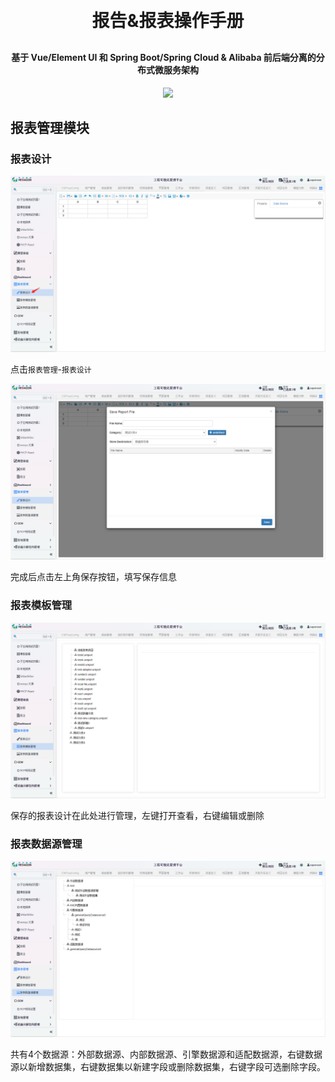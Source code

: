 <h1 align="center" style="margin: 30px 0 30px; font-weight: bold;">报告&报表操作手册</h1>
<h4 align="center">基于 Vue/Element UI 和 Spring Boot/Spring Cloud & Alibaba 前后端分离的分布式微服务架构</h4>
<p align="center">
    <a href="http://imc.smartsolutions.com.cn/login"></a>
    <a href="http://imc.smartsolutions.com.cn/login"><img src="https://img.shields.io/badge/IMC-v3.5.0-brightgreen.svg"></a>	
</p>

## 报表管理模块

### 报表设计

![](../img/报表设计入口.png)

点击`报表管理`-`报表设计`

![](../img/保存报表.png)

完成后点击左上角保存按钮，填写保存信息

### 报表模板管理

![](../img/报表模板.png)

保存的报表设计在此处进行管理，左键打开查看，右键编辑或删除

### 报表数据源管理

![](../img/报表数据源.png)

共有4个数据源：外部数据源、内部数据源、引擎数据源和适配数据源，右键数据源以新增数据集，右键数据集以新建字段或删除数据集，右键字段可选删除字段。
